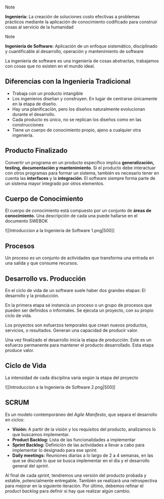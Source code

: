 > [!note]
> **Ingeniería:** La creación de soluciones costo efectivas a problemas prácticos mediante la aplicación de conocimiento codificado para construir cosas al servicio de la humanidad

> [!note]
> **Ingeniería de Software:** Aplicación de un enfoque sistemático, disciplinado y cuantificable al desarrollo, operación y mantenimiento de software

La ingeniería de software es una ingeniería de cosas abstractas, trabajamos con cosas que no existen en el mundo ideal.

## Diferencias con la Ingeniería Tradicional

- Trabaja con un producto intangible
- Los ingenieros diseñan y construyen. En lugar de centrarse únicamente en la etapa de diseño.
- Hay una planificación, pero los diseños naturalmente evolucionan durante el desarrollo.
- Cada producto es único, no se replican los diseños como en las construcciones
- Tiene un cuerpo de conocimiento propio, ajeno a cualquier otra ingeniería.

## Producto Finalizado

Convertir un programa en un producto específico implica **generalización, testing, documentación y mantenimiento**. Si el producto debe interactuar con otros programas para formar un sistema, también es necesario tener en cuenta las **interfaces** y la **integración**. El software siempre forma parte de un sistema mayor integrado por otros elementos.

## Cuerpo de Conocimiento

El cuerpo de conocimiento está compuesto por un conjunto de **áreas de conocimiento.** Una descripción de cada una puede hallarse en el documento SWEBOK

![[Introduccion a la Ingenieria de Software 1.png|500]]

## Procesos

Un proceso es un conjunto de actividades que transforma una entrada en una salida y que consume recursos.

## Desarrollo vs. Producción

En el ciclo de vida de un software suele haber dos grandes etapas: El desarrollo y la producción.

En la primera etapa sé instancia un proceso o un grupo de procesos que pueden ser definidos o informales. Se ejecuta un proyecto, con su propio ciclo de vida.

Los proyectos son esfuerzos temporales que crean nuevos productos, servicios, o resultados. Generan una capacidad de producir valor.

Una vez finalizado el desarrollo inicia la etapa de producción. Este es un esfuerzo permanente para mantener el producto desarrollado. Esta etapa produce valor.

## Ciclo de Vida

La intensidad de cada disciplina varía según la etapa del proyecto

![[Introduccion a la Ingenieria de Software 2.png|500]]

## SCRUM

Es un modelo contemporáneo del *Agile Manifesto*, que separa el desarrollo en ciclos:

- **Visión:** A partir de la visión y los requisitos del producto, analizamos lo que buscamos implementar.
- **Product Backlog:** Lista de las funcionalidades a implementar
- **Sprint Backlog:** Definición de las actividades a llevar a cabo para implementar lo designado para ese *sprint*.
- **Daily meetings:** Reuniones diarias a lo largo de 2 a 4 semanas, en las que se discute lo que se busca implementar en el día y el desarrollo general del *sprint*.

Al final de cada *sprint*, tendremos una versión del producto probada y estable, potencialmente entregable. También se realizará una retrospectiva para mejorar en la siguiente iteración. Por último, debemos refinar el *product backlog* para definir si hay que realizar algún cambio.
